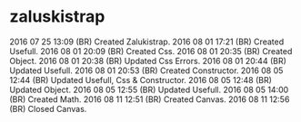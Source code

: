 # zaluskistrap
2016 07 25 13:09 (BR) Created Zalukistrap.
2016 08 01 17:21 (BR) Created Usefull.
2016 08 01 20:09 (BR) Created Css.
2016 08 01 20:35 (BR) Created Object.
2016 08 01 20:38 (BR) Updated Css Errors.
2016 08 01 20:44 (BR) Updated Usefull.
2016 08 01 20:53 (BR) Created Constructor.
2016 08 05 12:44 (BR) Updated Usefull, Css & Constructor.
2016 08 05 12:48 (BR) Updated Object.
2016 08 05 12:55 (BR) Updated Usefull.
2016 08 05 14:00 (BR) Created Math.
2016 08 11 12:51 (BR) Created Canvas.
2016 08 11 12:56 (BR) Closed Canvas.
